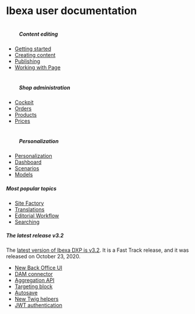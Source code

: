 <div class="front-page">
    <div class="row">
        <h1>Ibexa user documentation</h1>
    </div>
    <div class="row mt-5 pb-4">
        <div class="col-lg px-2 px-lg-4">
            <div class="tile">
                <div class="row">
                    <div class="col-lg">
                        <h5 class="tile-title">
                            <svg class="tile-icon align-middle" width="32" height="32">
                                <use fill="var(--ibexa-jazzberry)" xlink:href="images/ez-icons.svg#publish"></use>
                            </svg>
                            Content editing
                        </h5>
                        <div class="tile-body">
                            <ul>
                                <li><a href="getting_started/">Getting started</a></li>
                                <li><a href="creating_content_basic/">Creating content</a></li>
                                <li><a href="publishing/publishing/">Publishing</a></li>
                                <li><a href="site_organization/working_with_page/">Working with Page</a></li>
                            </ul>
                        </div>
                    </div>
                </div>
            </div>
        </div>
        <div class="col-lg px-2">
            <div class="tile">
                <div class="row">
                    <div class="col-lg">
                        <h5 class="tile-title">
                            <svg class="tile-icon align-middle" width="32" height="32">
                                <use fill="var(--ibexa-jazzberry)" xlink:href="images/ez-icons.svg#cart"></use>
                            </svg>
                            Shop administration
                        </h5>
                        <div class="tile-body">
                            <ul>
                                <li><a href="shop_administration/cockpit/">Cockpit</a></li>
                                <li><a href="shop_administration/manage_orders/">Orders</a></li>
                                <li><a href="shop_administration/manage_products_and_categories_with_the_ez_dataprovider/">Products</a></li>
                                <li><a href="shop_administration/manage_prices_and_stock/">Prices</a></li>
                            </ul>
                        </div>
                    </div>
                </div>
            </div>
        </div>
        <div class="col-lg px-2 px-lg-4">
            <div class="tile">
                <div class="row">
                    <div class="col-lg">
                        <h5 class="tile-title">
                            <svg class="tile-icon align-middle" width="32" height="32">
                                <use fill="var(--ibexa-jazzberry)" xlink:href="images/ez-icons.svg#users-personalization"></use>
                            </svg>
                            Personalization
                        </h5>
                    <div class="tile-body">
                        <ul>
                            <li><a href="personalization/personalization/">Personalization</a></li>
                            <li><a href="personalization/dashboard/">Dashboard</a></li>
                            <li><a href="personalization/scenarios/">Scenarios</a></li>
                            <li><a href="personalization/recommendation_models/">Models</a></li>
                        </ul>
                    </div>
                </div>
            </div>
        </div>
    </div>
    </div>
    <div class="row mt-5">
        <div class="col-lg-4 mb-5 most-popular">
            <h5>
                Most popular topics
                <svg class="tile-icon" width="15" height="15">
                    <use fill="var(--ibexa-jazzberry)" xlink:href="images/ez-icons.svg#bookmark-active"></use>
                </svg>
            </h5>
                <ul>
                    <li><a href="site_organization/site_factory/">Site Factory</a></li>
                    <li><a href="creating_content_advanced/#languages">Translations</a></li>
                    <li><a href="publishing/editorial_workflow/">Editorial Workflow</a></li>
                    <li><a href="search/">Searching</a></li>
                </ul>
        </div>
        <div class="col-lg-8 mb-5 latest-release">
            <h5>
                The latest release
                <span class="badge">v3.2</span>
            </h5>
            <div class="row mt-3">
                <div class="col-lg-5">The <a href="https://doc.ibexa.co/en/latest/releases/ibexa_dxp_v3.2/">latest version of Ibexa DXP is v3.2</a>. It is a Fast Track release, and it was released on October 23, 2020.
                </div>
                <div class="col-sm-7 features">
                    <ul>
                        <li><a href="https://doc.ibexa.co/en/latest/releases/ibexa_dxp_v3.2/#new-ui">New Back Office UI</a></li>
                        <li><a href="https://doc.ibexa.co/en/latest/releases/ibexa_dxp_v3.2/#dam-connector">DAM connector</a></li>
                        <li><a href="https://doc.ibexa.co/en/latest/releases/ibexa_dxp_v3.2/#aggregation-api">Aggregation API</a></li>
                        <li><a href="https://doc.ibexa.co/en/latest/releases/ibexa_dxp_v3.2/#targeting-block-and-segmentation-api">Targeting block</a></li>
                        <li><a href="https://doc.ibexa.co/en/latest/releases/ibexa_dxp_v3.2/#autosave">Autosave</a></li>
                        <li><a href="https://doc.ibexa.co/en/latest/releases/ibexa_dxp_v3.2/#twig-helpers-for-content-rendering">New Twig helpers</a></li>
                        <li><a href="https://doc.ibexa.co/en/latest/releases/ibexa_dxp_v3.2/#jwt-authentication">JWT authentication</a></li>
                    </ul>
                </div>
            </div>
        </div>
    </div>
</div>
